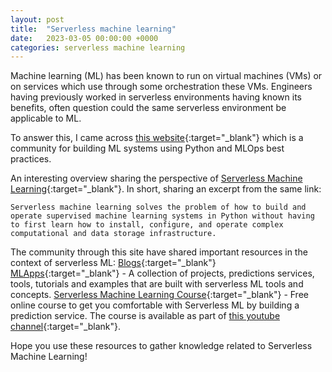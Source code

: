 ```yaml
---
layout: post
title:  "Serverless machine learning"
date:   2023-03-05 00:00:00 +0000
categories: serverless machine learning
---
```

Machine learning (ML) has been known  to run on virtual machines (VMs) or on services which use through some orchestration these VMs. Engineers having previously worked in serverless environments having known its benefits, often question could the same serverless environment be applicable to ML.

To answer this, I came across [this website](https://www.serverless-ml.org/){:target="_blank"} which is a community for building ML systems using Python and MLOps best practices.

An interesting overview sharing the perspective of [Serverless Machine Learning](https://www.serverless-ml.org/blog/what-is-serverless-machine-learning){:target="_blank"}. In short, sharing an excerpt from the same link:

`Serverless machine learning solves the problem of how to build and operate supervised machine learning systems in Python without having to first learn how to install, configure, and operate complex computational and data storage infrastructure.`

The community through this site have shared important resources in the context of serverless ML:
[Blogs](https://www.serverless-ml.org/blogs){:target="_blank"}
[MLApps](https://www.serverless-ml.org/mlapps){:target="_blank"} - A collection of projects, predictions services, tools, tutorials and examples that are built with serverless ML tools and concepts.
[Serverless Machine Learning Course](https://www.serverless-ml.org/sml-course){:target="_blank"} - Free online course to get you comfortable with Serverless ML by building a prediction service. The course is available as part of [this youtube channel](https://www.youtube.com/@featurestoreorg){:target="_blank"}.

Hope you use these resources to gather knowledge related to Serverless Machine Learning!
